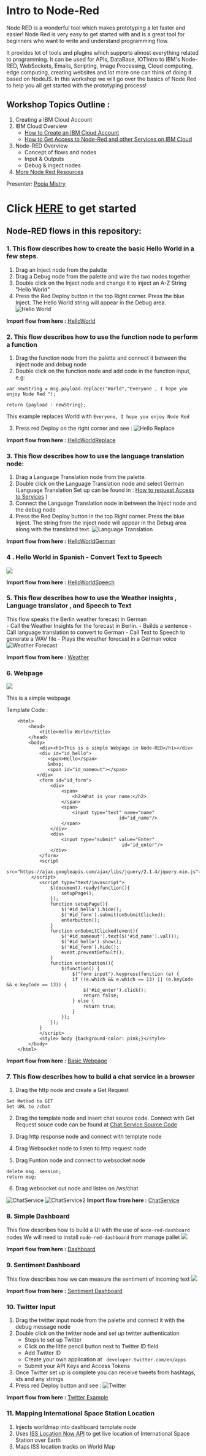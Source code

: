 # Intro to Node-Red
Node RED is a wonderful tool which makes prototyping a lot faster and easier!  Node Red is very easy to get started with and is a great tool for beginners who want to write and understand programming flow. 

It provides lot of tools and plugins which supports almost everything related to programming. It can be used for APIs, DataBase, IOTIntro to IBM's Node-RED, WebSockets, Emails, Scripting, Image Processing, Cloud computing, edge computing, creating websites and lot more one can think of doing it based on NodeJS. In this workshop we will go over the basics of Node Red to help you all get started with the prototyping process! 

## Workshop Topics Outline :
1. Creating a IBM Cloud Account 
2. IBM Cloud Overview 
	- [How to Create an IBM Cloud Account](https://github.com/pmmistry/Intro-to-Node-RED/blob/master/Docs/Getting%20Started%20with%20IBM%20Cloud%20and%20NodeRED.pdf)
	- [How to Get Access to Node-Red and other Services on IBM Cloud](https://github.com/pmmistry/Intro-to-Node-RED/blob/master/Docs/Getting%20started%20with%20IBM%20Services.pdf)
3. Node-RED Overview  
 	- Concept of flows and nodes 
 	- Input & Outputs 
 	- Debug & ingect nodes 
4. [More Node Red Resources](https://github.com/pmmistry/Intro-to-Node-RED/blob/master/Docs/NodeRedResources.pdf)


Presenter: [Pooja Mistry](https://github.com/pmmistry)

# Click [HERE](https://ibm.biz/Bdzbbw) to get started 

## Node-RED flows in this repository: 
### 1. This flow describes how to create the basic Hello World in a few steps.
1. Drag an Inject node from the palette
2. Drag a Debug node from the palette and wire the two nodes together
3. Double click on the Inject node and change it to inject an A-Z String "Hello World"
4. Press the Red Deploy button in the top Right corner. Press the blue Inject. The Hello World string will appear in the Debug area.
![Hello World](/Screenshots/HelloWorld-Inject-annotated.png?raw=true "Hello World")

**Import flow from here :** [HelloWorld](https://github.com/pmmistry/Intro-to-Node-RED/blob/master/Flows/helloWorld.flow)

### 2. This flow describes how to use the function node to perform a function
1. Drag the function node from the palette and connect it between the inject node and debug node
2. Double click on the function node and add code in the function input, e.g: 
```
var newString = msg.payload.replace("World","Everyone , I hope you enjoy Node Red ");

return {payload : newString};
```
This example replaces World with `Everyone, I hope you enjoy Node Red  ` 

3. Press red Deploy on the right corner and see : 
![Hello Replace](/Screenshots/HelloWorldReplace.png?raw=true "Hello World Replace")

**Import flow from here :** [HelloWorldReplace](https://github.com/pmmistry/Intro-to-Node-RED/blob/master/Flows/helloReplace.flow)


### 3. This flow describes how to use the language translation node:
1. Drag a Language Translation node from the palette.
2. Double click on the Language Translation node and select German (Language Translation Set up can be found in : [How to request Access to Services](https://github.com/pmmistry/Intro-to-Node-RED/blob/master/Docs/Getting%20started%20with%20IBM%20Services.pdf) )
3. Connect the Language Translation node in between the Inject node and the debug node 
4. Press the Red Deploy button in the top Right corner. Press the blue Inject. The string from the inject node will appear in the Debug area along with the translated text.
![Language Translation](/Screenshots/IchbineinBerliner-Translate-annotated.png?raw=true "Ich bin ein Berliner")

**Import flow from here :** [HelloWorldGerman](https://github.com/pmmistry/Intro-to-Node-RED/blob/master/Flows/helloWorldGerman.flow)


### 4 . Hello World in Spanish - Convert Text to Speech 


![](https://paper-attachments.dropbox.com/s_47B19C1398BE4DA15B3A75EC8B94D22D2E4AA20C6FFB4054F0EB3B366D945110_1569262059697_Screen+Shot+2019-09-23+at+1.55.20+PM.png)

**Import flow from here :**  [HelloWorldSpeech](https://github.com/pmmistry/Intro-to-Node-RED/blob/master/Flows/languagespeach.flow)

### 5. This flow describes how to use the Weather Insights , Language translator , and Speech to Text

This flow speaks the Berlin weather forecast in German  
	- Call the Weather Insights for the forecast in Berlin.
	- Builds a sentence
	- Call language translation to convert to German
	- Call Text to Speech to generate a WAV file
	- Plays the weather forecast in a German voice
![Weather Forecast](/Screenshots/WeatherForecastinGerman.png?raw=true "Speak the Berlin weather forecast in German")

 **Import flow from here :** [Weather](https://github.com/pmmistry/Intro-to-Node-RED/tree/master/Flows)

### 6. Webpage 
![](https://paper-attachments.dropbox.com/s_47B19C1398BE4DA15B3A75EC8B94D22D2E4AA20C6FFB4054F0EB3B366D945110_1569262682714_Screen+Shot+2019-09-23+at+2.17.45+PM.png)


This is a simple webpage 

Template Code : 
```
    <html>
        <head>
            <title>Hello World</title>
        </head>
        <body>
            <div><h1>This is a simple Webpage in Node-RED</h1></div>
            <div id="id_hello">
               <span>Hello</span>
               &nbsp;
               <span id="id_nameout"></span>
           </div>
            <form id="id_form">
                <div>
                    <span>
                        <h2>What is your name:</h2> 
                    </span>
                    <span>
                        <input type="text" name="name"        
                                         id="id_name"/>
                    </span>
                </div>
                <div>
                    <input type="submit" value="Enter"
                                          id="id_enter"/>
                </div>
            </form>  
            <script
               src="https://ajax.googleapis.com/ajax/libs/jquery/2.1.4/jquery.min.js">
         </script>
            <script type="text/javascript">
                $(document).ready(function(){
                    setupPage();
                });
                function setupPage(){
                    $('#id_hello').hide();
                    $('#id_form').submit(onSubmitClicked);
                    enterbutton();
                }
                function onSubmitClicked(event){
                    $('#id_nameout').text($('#id_name').val());
                    $('#id_hello').show();
                    $('#id_form').hide();
                    event.preventDefault();
                }
                function enterbutton(){
                    $(function() {
                        $("form input").keypress(function (e) {
                        if ((e.which && e.which == 13) || (e.keyCode && e.keyCode == 13)) {
                            $('#id_enter').click();
                            return false;
                        } else {
                            return true;
                        }
                    });
                });
            }
            </script> 
            <style> body {background-color: pink;}</style>
        </body>
    </html>
```

**Import flow from here :** [Basic Webpage](https://github.com/pmmistry/Intro-to-Node-RED/blob/master/Flows/webpage.flow)


### 7. This flow describes how to build a chat service in a browser 
1. Drag the http node and create a Get Request 
```
Set Method to GET 
Set URL to /chat 
```
2. Drag the template node and insert chat source code. Connect with Get Request
souce code can be found at  [Chat Service Source Code](https://github.com/pmmistry/Intro-to-Node-RED/blob/master/Flows/chatSourceCode.html)

3. Drag http response node and connect with template node 

4. Drag Websocket node to listen to http request node
5. Drag Funtion node and connect to websocket node 
```
delete msg._session;
return msg;
```
6. Drag websocket out node and listen on /ws/chat 

![ChatService](/Screenshots/Chat.png?raw=true "Chat Service")
![ChatService2](/Screenshots/ChatService.png?raw=true "Chat Service on the Browser")
**Import flow from here :** [ChatService](https://github.com/pmmistry/Intro-to-Node-RED/blob/master/Flows/chatService.flow)


### 8. Simple Dashboard
This flow describes how to build a UI with the use of `node-red-dashboard` nodes 
We will need to install `node-red-dashboard` from manage pallet 
![](https://paper-attachments.dropbox.com/s_49EBF2EB36746BBC00471930A737A626223590B94A1CAFB75A0CD643C5F6FAAB_1569263698690_Screen+Shot+2019-09-23+at+2.23.21+PM.png)

**Import flow from here :** [Dashboard](https://github.com/pmmistry/Intro-to-Node-RED/blob/master/Flows/dashboard.flow)


### 9. Sentiment Dashboard
This flow describes how we can measure the sentiment of incoming text 
![](https://paper-attachments.dropbox.com/s_49EBF2EB36746BBC00471930A737A626223590B94A1CAFB75A0CD643C5F6FAAB_1569263733561_Screen+Shot+2019-09-23+at+2.33.39+PM.png)

**Import flow from here :** [Sentiment Dashboard](https://github.com/pmmistry/Intro-to-Node-RED/blob/master/Flows/sentimentdashboard.flow)


### 10. Twitter Input 
1. Drag the twitter input node from the palette and connect it with the debug message node 
2. Double click on the twitter node and set up twitter authentication 
    - Steps to set up Twitter 
    - Click on the little pencil button next to Twitter ID field 
    - Add Twitter ID 
    - Create your own application at ` developer.twitter.com/en/apps` 
    - Submit your API Keys and Access Tokens 
3. Once Twitter set up is complete you can receive tweets from hashtags, ids and any strings 
4. Press red Deploy button and see : 
![Twitter](/Screenshots/TwitterExample.png?raw=true "Twitter Example")

**Import flow from here :** [Twitter Example](https://github.com/pmmistry/Intro-to-Node-RED/blob/master/Flows/twitter.flow)

### 11. Mapping International Space Station Location  
1. Injects worldmap into dashboard template node 
2. Uses [ISS Location Now API](http://api.open-notify.org/) to get live location of International Space Station over Earth 
3. Maps ISS location tracks on World Map

